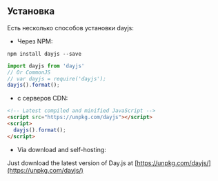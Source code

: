 ## Установка

Есть несколько способов установки dayjs:

* Через NPM:

```console
npm install dayjs --save
```

```js
import dayjs from 'dayjs'
// Or CommonJS
// var dayjs = require('dayjs');
dayjs().format();
```

* с серверов CDN:

```html
<!-- Latest compiled and minified JavaScript -->
<script src="https://unpkg.com/dayjs"></script>
<script>
  dayjs().format();
</script>
```

* Via download and self-hosting:

Just download the latest version of Day.js at [https://unpkg.com/dayjs/](https://unpkg.com/dayjs/)